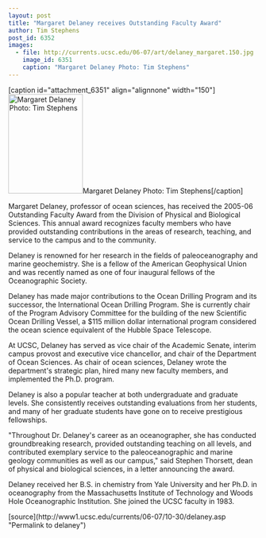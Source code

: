 ```yaml
---
layout: post
title: "Margaret Delaney receives Outstanding Faculty Award"
author: Tim Stephens
post_id: 6352
images:
  - file: http://currents.ucsc.edu/06-07/art/delaney_margaret.150.jpg
    image_id: 6351
    caption: "Margaret Delaney Photo: Tim Stephens"
---
```


[caption id="attachment_6351" align="alignnone" width="150"]<a href="http://localhost/mysite/wp-content/uploads/2006/10/delaney_margaret.150.jpg"><img class="size-full wp-image-6351" src="http://localhost/mysite/wp-content/uploads/2006/10/delaney_margaret.150.jpg" alt="Margaret Delaney Photo: Tim Stephens" width="150" height="200" /></a>Margaret Delaney Photo: Tim Stephens[/caption]
<a name="content" id="content"></a>
<p>
  Margaret Delaney, professor of ocean sciences, has received the 2005-06 Outstanding Faculty Award from the Division of Physical and Biological Sciences. This annual award recognizes faculty members who have provided outstanding contributions in the areas of research, teaching, and service to the campus and to the community.
</p>
<p>
  Delaney is renowned for her research in the fields of paleoceanography and marine geochemistry. She is a fellow of the American Geophysical Union and was recently named as one of four inaugural fellows of the Oceanographic Society.
</p>
<p>
  Delaney has made major contributions to the Ocean Drilling Program and its successor, the International Ocean Drilling Program. She is currently chair of the Program Advisory Committee for the building of the new Scientific Ocean Drilling Vessel, a $115 million dollar international program considered the ocean science equivalent of the Hubble Space Telescope.
</p>
<p>
  At UCSC, Delaney has served as vice chair of the Academic Senate, interim campus provost and executive vice chancellor, and chair of the Department of Ocean Sciences. As chair of ocean sciences, Delaney wrote the department's strategic plan, hired many new faculty members, and implemented the Ph.D. program.
</p>
<p>
  Delaney is also a popular teacher at both undergraduate and graduate levels. She consistently receives outstanding evaluations from her students, and many of her graduate students have gone on to receive prestigious fellowships.
</p>
<p>
  "Throughout Dr. Delaney's career as an oceanographer, she has conducted groundbreaking research, provided outstanding teaching on all levels, and contributed exemplary service to the paleoceanographic and marine geology communities as well as our campus," said Stephen Thorsett, dean of physical and biological sciences, in a letter announcing the award.
</p>
<p>
  Delaney received her B.S. in chemistry from Yale University and her Ph.D. in oceanography from the Massachusetts Institute of Technology and Woods Hole Oceanographic Institution. She joined the UCSC faculty in 1983.
</p>
[source](http://www1.ucsc.edu/currents/06-07/10-30/delaney.asp "Permalink to delaney")
